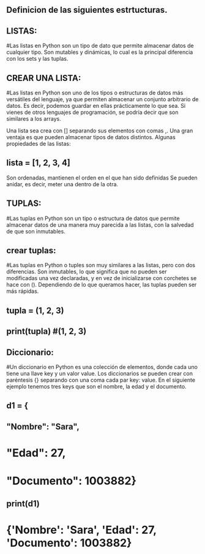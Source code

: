 
## Definicion de las siguientes estrtucturas.

## LISTAS:

#Las listas en Python son un tipo de dato que permite almacenar datos de cualquier tipo. Son mutables y dinámicas, lo cual es la principal diferencia con los sets y las tuplas.

## CREAR UNA LISTA:

#Las listas en Python son uno de los tipos o estructuras de datos más versátiles del lenguaje, ya que permiten almacenar un conjunto arbitrario de datos. Es decir, podemos guardar en ellas prácticamente lo que sea. Si vienes de otros lenguajes de programación, se podría decir que son similares a los arrays.

Una lista sea crea con [] separando sus elementos con comas ,. Una gran ventaja es que pueden almacenar tipos de datos distintos.
Algunas propiedades de las listas:

## lista = [1, 2, 3, 4]

Son ordenadas, mantienen el orden en el que han sido definidas
Se pueden anidar, es decir, meter una dentro de la otra.

## TUPLAS:

#Las tuplas en Python son un tipo o estructura de datos que permite almacenar datos de una manera muy parecida a las listas, con la salvedad de que son inmutables.


## crear tuplas:

#Las tuplas en Python o tuples son muy similares a las listas, pero con dos diferencias. Son inmutables, lo que significa que no pueden ser modificadas una vez declaradas, y en vez de inicializarse con corchetes se hace con (). Dependiendo de lo que queramos hacer, las tuplas pueden ser más rápidas.

## tupla = (1, 2, 3)
 ## print(tupla) #(1, 2, 3)


## Diccionario:

#Un diccionario en Python es una colección de elementos, donde cada uno tiene una llave key y un valor value. Los diccionarios se pueden crear con paréntesis {} separando con una coma cada par key: value. En el siguiente ejemplo tenemos tres keys que son el nombre, la edad y el documento.

## d1 = {
## "Nombre": "Sara",
 # "Edad": 27,
 # "Documento": 1003882}
## print(d1)
# {'Nombre': 'Sara', 'Edad': 27, 'Documento': 1003882}